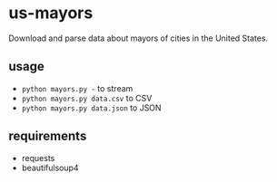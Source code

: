us-mayors
=========

Download and parse data about mayors of cities in the United States.

usage
-----

* `python mayors.py -` to stream
* `python mayors.py data.csv` to CSV
* `python mayors.py data.json` to JSON

requirements
------------
 * requests
 * beautifulsoup4
